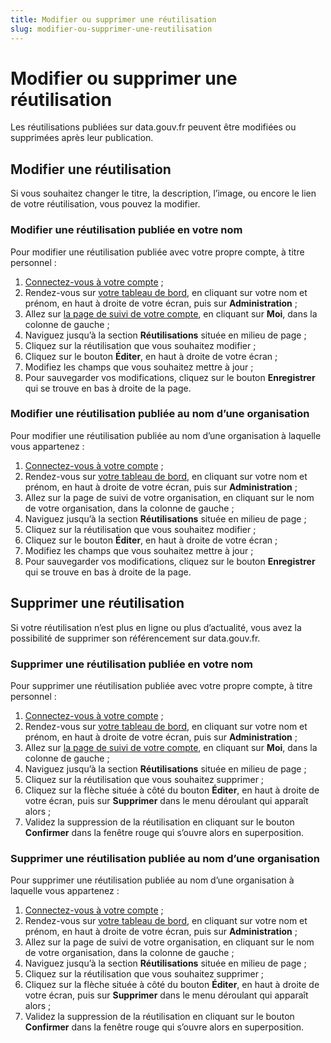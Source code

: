 ```yaml
---
title: Modifier ou supprimer une réutilisation
slug: modifier-ou-supprimer-une-reutilisation
---
```

# Modifier ou supprimer une réutilisation

Les réutilisations publiées sur data.gouv.fr peuvent être modifiées ou supprimées après leur publication.

## Modifier une réutilisation

Si vous souhaitez changer le titre, la description, l’image, ou encore le lien de votre réutilisation, vous pouvez la modifier.

### Modifier une réutilisation publiée en votre nom

Pour modifier une réutilisation publiée avec votre propre compte, à titre personnel :

1. [Connectez-vous à votre compte](https://www.data.gouv.fr/fr/login) ;
2. Rendez-vous sur [votre tableau de bord](https://www.data.gouv.fr/fr/admin/), en cliquant sur votre nom et prénom, en haut à droite de votre écran, puis sur **Administration** ;
3. Allez sur [la page de suivi de votre compte](https://www.data.gouv.fr/fr/admin/me/edit), en cliquant sur **Moi**, dans la colonne de gauche ;
4. Naviguez jusqu’à la section **Réutilisations** située en milieu de page ;
5. Cliquez sur la réutilisation que vous souhaitez modifier ;
6. Cliquez sur le bouton **Éditer**, en haut à droite de votre écran ;
7. Modifiez les champs que vous souhaitez mettre à jour ;
8. Pour sauvegarder vos modifications, cliquez sur le bouton **Enregistrer** qui se trouve en bas à droite de la page.

### Modifier une réutilisation publiée au nom d’une organisation

Pour modifier une réutilisation publiée au nom d’une organisation à laquelle vous appartenez :

1. [Connectez-vous à votre compte](https://www.data.gouv.fr/fr/login) ;
2. Rendez-vous sur [votre tableau de bord](https://www.data.gouv.fr/fr/admin/), en cliquant sur votre nom et prénom, en haut à droite de votre écran, puis sur **Administration** ;
3. Allez sur la page de suivi de votre organisation, en cliquant sur le nom de votre organisation, dans la colonne de gauche ;
4. Naviguez jusqu’à la section **Réutilisations** située en milieu de page ;
5. Cliquez sur la réutilisation que vous souhaitez modifier ;
6. Cliquez sur le bouton **Éditer**, en haut à droite de votre écran ;
7. Modifiez les champs que vous souhaitez mettre à jour ;
8. Pour sauvegarder vos modifications, cliquez sur le bouton **Enregistrer** qui se trouve en bas à droite de la page.

## Supprimer une réutilisation

Si votre réutilisation n’est plus en ligne ou plus d’actualité, vous avez la possibilité de supprimer son référencement sur data.gouv.fr.

### Supprimer une réutilisation publiée en votre nom

Pour supprimer une réutilisation publiée avec votre propre compte, à titre personnel :

1. [Connectez-vous à votre compte](https://www.data.gouv.fr/fr/login) ;
2. Rendez-vous sur [votre tableau de bord](https://www.data.gouv.fr/fr/admin/), en cliquant sur votre nom et prénom, en haut à droite de votre écran, puis sur **Administration** ;
3. Allez sur [la page de suivi de votre compte](https://www.data.gouv.fr/fr/admin/me/edit), en cliquant sur **Moi**, dans la colonne de gauche ;
4. Naviguez jusqu’à la section **Réutilisations** située en milieu de page ;
5. Cliquez sur la réutilisation que vous souhaitez supprimer ;
6. Cliquez sur la flèche située à côté du bouton **Éditer**, en haut à droite de votre écran, puis sur **Supprimer** dans le menu déroulant qui apparaît alors ;
7. Validez la suppression de la réutilisation en cliquant sur le bouton **Confirmer** dans la fenêtre rouge qui s’ouvre alors en superposition.

### Supprimer une réutilisation publiée au nom d’une organisation

Pour supprimer une réutilisation publiée au nom d’une organisation à laquelle vous appartenez :

1. [Connectez-vous à votre compte](https://www.data.gouv.fr/fr/login) ;
2. Rendez-vous sur [votre tableau de bord](https://www.data.gouv.fr/fr/admin/), en cliquant sur votre nom et prénom, en haut à droite de votre écran, puis sur **Administration** ;
3. Allez sur la page de suivi de votre organisation, en cliquant sur le nom de votre organisation, dans la colonne de gauche ;
4. Naviguez jusqu’à la section **Réutilisations** située en milieu de page ;
5. Cliquez sur la réutilisation que vous souhaitez supprimer ;
6. Cliquez sur la flèche située à côté du bouton **Éditer**, en haut à droite de votre écran, puis sur **Supprimer** dans le menu déroulant qui apparaît alors ;
7. Validez la suppression de la réutilisation en cliquant sur le bouton **Confirmer** dans la fenêtre rouge qui s’ouvre alors en superposition.
